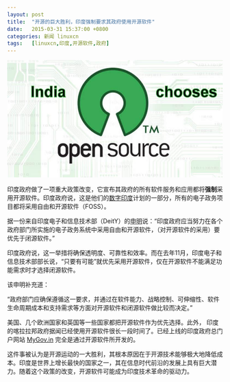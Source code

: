 ```yaml
---
layout: post
title:	"开源的巨大胜利，印度强制要求其政府使用开源软件"
date:	2015-03-31 15:37:00 +0800 
categories:	新闻 linuxcn 
tags:	[linuxcn,印度,开源软件,政府]
---
```



![india-open-source-software-foss](/Asserts/Images/album/201503/31/153726edsdk3ybjmsmdkvy.jpg)


印度政府做了一项重大政策改变，它宣布其政府的所有软件服务和应用都将**强制**采用开源软件。印度政府说，这是他们的[数字印度](http://fossbytes.com/indian-government-launches-digilocker-cloud-storage-people/)计划的一部分，所有的电子政务项目都将采用自由和开源软件（FOSS）。


据一份来自印度电子和信息技术部（DeitY）的[申明](http://deity.gov.in/sites/upload_files/dit/files/policy_on_adoption_of_oss.pdf)说：“印度政府应当努力在各个政府部门所实施的电子政务系统中采用自由和开源软件，（对开源软件的采用）要优先于闭源软件。” 


印度政府说，这一举措将确保透明度、可靠性和效率。而在去年11月，印度电子和信息技术部部长说，“只要有可能”就优先采用开源软件，仅在开源软件不能满足功能需求时才选择闭源软件。


该申明补充道：


“政府部门应确保遵循这一要求，并通过在软件能力、战略控制、可伸缩性、软件生命周期成本和支持需求等方面对开源软件和闭源软件做比较而决定。”


美国、几个欧洲国家和英国等一些国家都把开源软件作为优先选择。此外， 印度的喀拉拉邦政府据闻已经使用开源软件很长一段时间了。已经上线的印度政府总门户网站 [MyGov.in](http://fossbytes.com/google-app-for-indian-prime-minister-modi-digital-india/ "Google Wants to Build App for Indian Prime Minister’s Office With You") 完全是通过开源软件所开发的。


这件事被认为是开源运动的一大胜利，其根本原因在于开源技术能够极大地降低成本。印度是世界上增长最快的国家之一，其在信息时代前沿的发展上具有巨大潜力。随着这个政策的改变，开源软件可能成为印度技术革命的驱动力。
